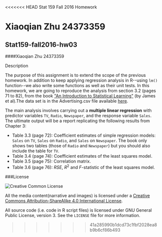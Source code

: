 <<<<<<< HEAD
Stat 159 Fall 2016 Homework


Xiaoqian Zhu 24373359
=======

## Stat159-fall2016-hw03
####Xiaoqian Zhu 24373359


Description


The purpose of this assignment is to extend the scope of the previous homework. In addition to keep applying regression analysis in R--using `lm()` function--we also write some functions as well as their unit tests. In this homework, we are going to reproduce the analysis from section 3.2 (pages 71 to 82), from the book ["An Introduction to Statistical Learning"](http://www-bcf.usc.edu/~gareth/ISL/) (by James et al).The data set is in the Advertising.csv file available [here](http://www-bcf.usc.edu/~gareth/ISL/Advertising.csv).

The main analysis involves carrying out a __multiple linear regression__ with 
predictor variables `TV`, `Radio`, `Newspaper`, and the response variable `Sales`. The ultimate output will be a report replicating the following results from Chapter 3:

- Table 3.3 (page 72): Coefficient estimates of simple regression models:
`Sales` on `TV`, `Sales` on `Radio`, and `Sales` on `Newspaper`. The book only 
shows two tables (those of `Radio` and `Newspaper`) but you should also
include the table for `TV`.
- Table 3.4 (page 74): Coefficient estimates of the least squares model.
- Table 3.5 (page 75): Correlation matrix.
- Table 3.6 (page 76): $RSE$, $R^2$ and $F$-statistic of the least squares model.

###License


![Creative Common License](https://i.creativecommons.org/l/by/4.0/88x31.png)


All the media content(narrative and images) is licensed under a [Creative Commons Attribution-ShareAlike 4.0 International License](https://creativecommons.org/licenses/by-sa/4.0/).

All source code (i.e. code in R script files) is licensed under GNU General Public License, version 3. See the `LICENSE` file
for more information.
>>>>>>> 41a285990b1dcd73c1fbf2028ea8b9b6cf86b493
